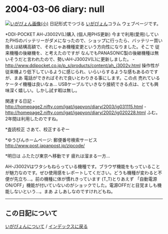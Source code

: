 2004-03-06 diary: null
=====================================================================================================
[![いがぴょん画像(小)](https://igapyon.github.io/diary/images/iga200306s.jpg "いがぴょん")](https://igapyon.github.io/diary/memo/memoigapyon.html) 日記形式でつづる [いがぴょん](https://igapyon.github.io/diary/memo/memoigapyon.html)コラム ウェブページです。

*DDI-POCKET AH-J3002V(L)購入 (個人用PHS更新)
今まで利用(愛用)していたPHSのバッテリーがダメになったので、ショップに行ったら、バッテリー買い換えは結構高額で、それじゃあ機種変更という方向性になりました。そこで 従来機種の後継機を、と考えたのですが なんでもPANASONIC製の後継機種は無いそうだと言われたので、勢いAH-J3002V(L)に更新しました。
-http://www.ddipocket.co.jp/p_s/products/content/ah_j3002v.html
操作性が 従来機より低下しているように感じられ、いらいらするような感もあるのですが、まあ 電話ができればそれで良いとわりきる事にします。この点 売れているケータイ機種は良いなぁ…
USBケーブルでいきなり接続できる点は、とても興味深く嬉しい。しかし試す暇は無し。

関連する日記
-http://homepage2.nifty.com/igat/igapyon/diary/2003/ig031115.html
-http://homepage2.nifty.com/igat/igapyon/diary/2002/ig020228.html 
ふむ。2年間は利用したのですね。

*査読校正
さあて、校正するぞー

*ゆうびんホームページ: 郵便番号検索サービス
http://www.post.japanpost.jp/zipcode/

*明日は ふたたび東京へ移動です
疲れは溜まる一方…

AH-J3002Vはワタシもねらっている機種です。ブラウザ機能をもっていることが魅力なのです。ぜひ使用感をレポートしてください。どうも機種が変わると不便が先立ち…。前の機種に体が慣れきっています (T_T)とりあえず 「自動電源ON/OFF」機能が付いていないのがショックでした。電源OFFだと目覚ましも機能しないという…。まあ よしあしなのですけれどもね。


----------------------------------------------------------------------------------------------------

## この日記について
[いがぴょんについて](http://www.igapyon.jp/igapyon/diary/memo/memoigapyon.html) / [インデックスに戻る](https://igapyon.github.io/diary/idxall.html)
